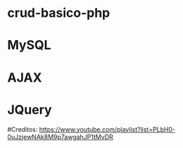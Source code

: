 # crud-basico-php
# MySQL
# AJAX
# JQuery
#Creditos: https://www.youtube.com/playlist?list=PLbH0-0uJzjewNAk8M9p7awgahJP1tMvDR
